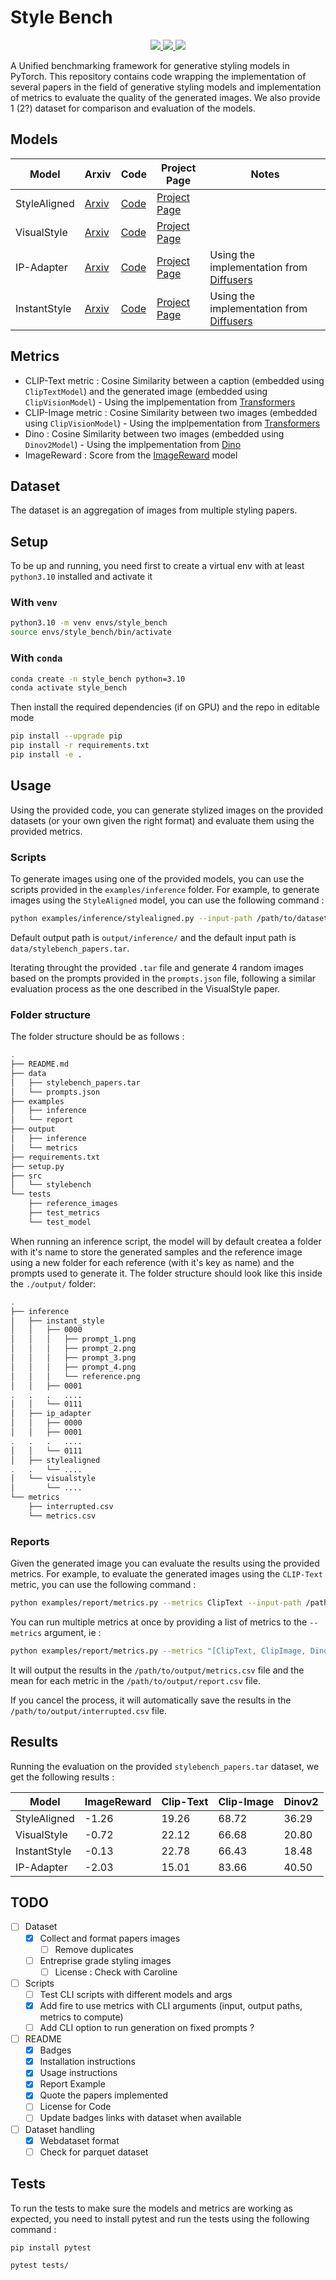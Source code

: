 # Style Bench

<p align="center">
  <a href='https://creativecommons.org/licenses/by-nd/4.0/legalcode'>
    <img src="https://img.shields.io/badge/python-3.10+-purple" />
	</a>
  <a href="https://huggingface.co/dataset">
	    <img src='https://img.shields.io/badge/%F0%9F%A4%97%20Dataset-StyleBench-yellow' />
	</a>
  <a href="https://github.com/psf/black">
    <img src='https://img.shields.io/badge/Code_style-black-black' />
	</a>
</p>


A Unified benchmarking framework for generative styling models in PyTorch. This repository contains code wrapping the implementation of several papers in the field of generative styling models and implementation of metrics to evaluate the quality of the generated images. We also provide 1 (2?) dataset for comparison and evaluation of the models.

## Models

| **Model**    | **Arxiv**                                 | **Code**                                                   | **Project Page**                                               | **Notes**                                                                           |
| ------------ | ----------------------------------------- | ---------------------------------------------------------- | -------------------------------------------------------------- | ----------------------------------------------------------------------------------- |
| StyleAligned | [Arxiv](https://arxiv.org/abs/2312.02133) | [Code](https://github.com/google/style-aligned/)           | [Project Page](https://style-aligned-gen.github.io/)           |                                                                                     |
| VisualStyle  | [Arxiv](https://arxiv.org/abs/2402.12974) | [Code](https://github.com/naver-ai/Visual-Style-Prompting) | [Project Page](https://curryjung.github.io/VisualStylePrompt/) |                                                                                     |
| IP-Adapter   | [Arxiv](https://arxiv.org/abs/2308.06721) | [Code](https://github.com/tencent-ailab/IP-Adapter)        | [Project Page](https://ip-adapter.github.io/)                  | Using the implementation from [Diffusers](https://github.com/huggingface/diffusers) |
| InstantStyle | [Arxiv](https://arxiv.org/abs/2404.02733) | [Code](https://github.com/InstantStyle/InstantStyle)       | [Project Page](https://instantstyle.github.io/)                | Using the implementation from [Diffusers](https://github.com/huggingface/diffusers) |


## Metrics

- CLIP-Text metric : Cosine Similarity between a caption (embedded using `ClipTextModel`) and the generated image (embedded using `ClipVisionModel`) - Using the implpementation from [Transformers]()
- CLIP-Image metric : Cosine Similarity between two images (embedded using `ClipVisionModel`) - Using the implpementation from [Transformers]()
- Dino : Cosine Similarity between two images (embedded using `Dinov2Model`) - Using the implpementation from [Dino]()
- ImageReward : Score from the [ImageReward]() model 

## Dataset

The dataset is an aggregation of images from multiple styling papers.

## Setup

To be up and running, you need first to create a virtual env with at least `python3.10` installed and activate it

### With `venv`

```bash
python3.10 -m venv envs/style_bench
source envs/style_bench/bin/activate
```

### With `conda`

```bash
conda create -n style_bench python=3.10
conda activate style_bench 
```

Then install the required dependencies (if on GPU) and the repo in editable mode

```bash
pip install --upgrade pip
pip install -r requirements.txt
pip install -e .
```

## Usage

Using the provided code, you can generate stylized images on the provided datasets (or your own given the right format) and evaluate them using the provided metrics.

### Scripts

To generate images using one of the provided models, you can use the scripts provided in the `examples/inference` folder. For example, to generate images using the `StyleAligned` model, you can use the following command :

```bash
python examples/inference/stylealigned.py --input-path /path/to/dataset --output-path /path/to/output
```

Default output path is `output/inference/` and the default input path is `data/stylebench_papers.tar`.

Iterating throught the provided `.tar` file and generate 4 random images based on the prompts provided in the `prompts.json` file, following a similar evaluation process as the one described in the VisualStyle paper.

### Folder structure

The folder structure should be as follows :

```bash
.
├── README.md
├── data
│   ├── stylebench_papers.tar
│   └── prompts.json
├── examples
│   ├── inference
│   └── report
├── output
│   ├── inference
│   └── metrics
├── requirements.txt
├── setup.py
├── src
│   └── stylebench
└── tests
    ├── reference_images
    ├── test_metrics
    └── test_model
```

When running an inference script, the model will by default createa a folder with it's name to store the generated samples and the reference image using a new folder for each reference (with it's key as name) and the prompts used to generate it. The folder structure should look like this inside the `./output/` folder:

```bash
.
├── inference
│   ├── instant_style
│   │   ├── 0000
│   │   │   ├── prompt_1.png
│   │   │   ├── prompt_2.png
│   │   │   ├── prompt_3.png
│   │   │   ├── prompt_4.png
│   │   │   └── reference.png
│   │   ├── 0001
.   .   .   ....
│   │   └── 0111
│   ├── ip_adapter
│   │   ├── 0000
│   │   ├── 0001
.   .   .   ....
│   │   └── 0111
│   ├── stylealigned
.   .   └── ....
│   └── visualstyle
│       └── ....
└── metrics
    ├── interrupted.csv
    └── metrics.csv
```

### Reports

Given the generated image you can evaluate the results using the provided metrics. For example, to evaluate the generated images using the `CLIP-Text` metric, you can use the following command :

```bash
python examples/report/metrics.py --metrics ClipText --input-path /path/to/dataset --output-path /path/to/output
```

You can run multiple metrics at once by providing a list of metrics to the `--metrics` argument, ie : 

```bash
python examples/report/metrics.py --metrics "[ClipText, ClipImage, Dinov2, ImageReward]" --input-path /path/to/dataset --output-path /path/to/output
```

It will output the results in the `/path/to/output/metrics.csv` file and the mean for each metric in the `/path/to/output/report.csv` file.

If you cancel the process, it will automatically save the results in the `/path/to/output/interrupted.csv` file.


## Results

Running the evaluation on the provided `stylebench_papers.tar` dataset, we get the following results :

| **Model**    | **ImageReward** | **Clip-Text** | **Clip-Image** | **Dinov2** |
| ------------ | --------------- | ------------- | -------------- | ---------- |
| StyleAligned | -1.26           | 19.26         | 68.72          | 36.29      |
| VisualStyle  | -0.72           | 22.12         | 66.68          | 20.80      |
| InstantStyle | -0.13           | 22.78         | 66.43          | 18.48      |
| IP-Adapter   | -2.03           | 15.01         | 83.66          | 40.50      |

## TODO

- [ ] Dataset
  - [x] Collect and format papers images
    - [ ] Remove duplicates
  - [ ] Entreprise grade styling images
    - [ ] License : Check with Caroline

- [ ] Scripts
  - [ ] Test CLI scripts with different models and args
  - [x] Add fire to use metrics with CLI arguments (input, output paths, metrics to compute)
  - [ ] Add CLI option to run generation on fixed prompts ?

- [ ] README
  - [x] Badges
  - [x] Installation instructions
  - [x] Usage instructions
  - [x] Report Example
  - [x] Quote the papers implemented
  - [ ] License for Code
  - [ ] Update badges links with dataset when available

- [ ] Dataset handling
  - [x] Webdataset format
  - [ ] Check for parquet dataset
  
## Tests

To run the tests to make sure the models and metrics are working as expected, you need to install pytest and run the tests using the following command :

```bash
pip install pytest
````

```bash
pytest tests/
```
